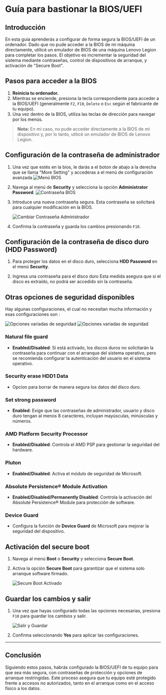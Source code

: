 # Guía para bastionar la BIOS/UEFI 

## Introducción

En esta guía aprenderás a configurar de forma segura la BIOS/UEFI de un ordenador. Dado que no pude acceder a la BIOS de mi máquina directamente, utilicé un emulador de BIOS de una máquina Lenovo Legion para completar los pasos. El objetivo es incrementar la seguridad del sistema mediante contraseñas, control de dispositivos de arranque, y activación de "Secure Boot".

## Pasos para acceder a la BIOS

1. **Reinicia tu ordenador.**
2. Mientras se enciende, presiona la tecla correspondiente para acceder a la BIOS/UEFI (generalmente `F2`, `F10`, `Delete` o `Esc` según el fabricante de tu equipo).
3. Una vez dentro de la BIOS, utiliza las teclas de dirección para navegar por los menús.

> **Nota:** En mi caso, no pude acceder directamente a la BIOS de mi dispositivo y, por lo tanto, utilicé un emulador de BIOS de Lenovo Legion.

## Configuración de la contraseña de administrador

1. Una vez que estés en la bios, le darás a el boton de abajo a la derecha que se llama "More Setting" y accederas a el menú de configuración avanzada
![Menú BIOS](./images/menu_bios.png)
2. Navega al menú de **Security** y selecciona la opción **Administrator Password**.
![Contraseña BIOS](./images/passwd_bios.png)
3. Introduce una nueva contraseña segura. Esta contraseña se solicitará para cualquier modificación en la BIOS.
   
   ![Cambiar Contraseña Administrador](./images/change_pwd_bios.png)

3. Confirma la contraseña y guarda los cambios presionando `F10`.

## Configuración de la contraseña de disco duro (HDD Password)

1. Para proteger los datos en el disco duro, selecciona **HDD Password** en el menú **Security**.


2. Ingresa una contraseña para el disco duro Esta medida asegura que si el disco es extraído, no podrá ser accedido sin la contraseña.

## Otras opciones de seguridad disponibles

Hay algunas configuraciones, el cual no necesitan mucha información y esas configuraciones son :

![Opciones variadas de seguridad](./images/opciones_bios.png)
![Opciones variadas de seguridad](./images/opciones_bios2.png)


### **Natural file guard**
- **Enabled/Disabled**: Si está activado, los discos duros no solicitarán la contraseña para continuar con el arranque del sistema operativo, pero se recomienda configurar la autenticación del usuario en el sistema operativo.

### **Security erase HDD1 Data**
- Opcion para borrar de manera segura los datos del disco duro.

### **Set strong password**
- **Enabled**: Exige que las contraseñas de administrador, usuario y disco duro tengan al menos 8 caracteres, incluyan mayúsculas, minúsculas y números.

### **AMD Platform Security Processor**
- **Enabled/Disabled**: Controla el AMD PSP para gestionar la seguridad del hardware.

### **Pluton**
- **Enabled/Disabled**: Activa el módulo de seguridad de Microsoft.

### **Absolute Persistence® Module Activation**
- **Enabled/Disabled/Permanently Disabled**: Controla la activación del Absolute Persistence® Module para protección de software.

### **Device Guard**
- Configura la función de **Device Guard** de Microsoft para mejorar la seguridad del dispositivo.



## Activación del secure boot

1. Navega al menú **Boot** o **Security** y selecciona **Secure Boot**.
2. Activa la opción **Secure Boot** para garantizar que el sistema solo arranque software firmado.
   
   ![Secure Boot Activado](./images/secure_boot_bios.png)

## Guardar los cambios y salir

1. Una vez que hayas configurado todas las opciones necesarias, presiona `F10` para guardar los cambios y salir.
   
   ![Salir y Guardar](./images/exit_bios.png)

2. Confirma seleccionando **Yes** para aplicar las configuraciones.

---

## Conclusión

Siguiendo estos pasos, habrás configurado la BIOS/UEFI de tu equipo para que sea más segura, con contraseñas de protección y opciones de arranque restringidas. Este proceso asegura que tu equipo esté protegido frente a accesos no autorizados, tanto en el arranque como en el acceso físico a los datos.

